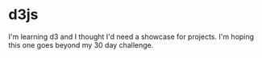 # d3js

I'm learning d3 and I thought I'd need a showcase for projects. I'm hoping this one goes beyond my 30 day challenge.